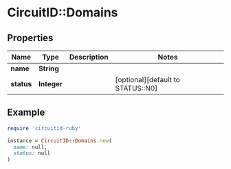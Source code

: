 # CircuitID::Domains

## Properties

| Name | Type | Description | Notes |
| ---- | ---- | ----------- | ----- |
| **name** | **String** |  |  |
| **status** | **Integer** |  | [optional][default to STATUS::N0] |

## Example

```ruby
require 'circuitid-ruby'

instance = CircuitID::Domains.new(
  name: null,
  status: null
)
```

